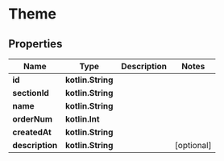 
# Theme

## Properties
| Name | Type | Description | Notes |
| ------------ | ------------- | ------------- | ------------- |
| **id** | **kotlin.String** |  |  |
| **sectionId** | **kotlin.String** |  |  |
| **name** | **kotlin.String** |  |  |
| **orderNum** | **kotlin.Int** |  |  |
| **createdAt** | **kotlin.String** |  |  |
| **description** | **kotlin.String** |  |  [optional] |



